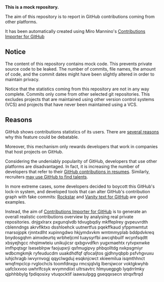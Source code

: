 **This is a mock repository.** 

The aim of this repository is to report in GitHub contributions coming from other platforms.

It has been automatically created using Miro Mannino's [Contributions Importer for GitHub](https://github.com/miromannino/contributions-importer-for-github)

## Notice

The content of this repository contains mock code. This prevents private source code to be leaked. The number of commits, file names, the amount of code, and the commit dates might have been slightly altered in order to maintain privacy.

Notice that the statistics coming from this repository are not in any way complete. Commits only come from other selected git repositories. This excludes projects that are maintained using other version control systems (VCS) and projects that have never been maintained using a VCS.

## Reasons

GitHub shows contributions statistics of its users. There are [several reasons](https://github.com/isaacs/github/issues/627) why this feature could be debatable.

Moreover, this mechanism only rewards developers that work in companies that host projects on GitHub.

Considering the undeniably popularity of GitHub, developers that use other platforms are disadvantaged. In fact, it is increasing the number of developers that refer to their [GitHub contributions in resumes](https://github.com/resume/resume.github.com). Similarly, recruiters [may use GitHub to find talents](https://www.socialtalent.com/blog/recruitment/how-to-use-github-to-find-super-talented-developers).

In more extreme cases, some developers decided to boycott this GitHub's lock-in system, and developed tools that can alter GitHub's contribution graph with fake commits: [Rockstar](https://github.com/avinassh/rockstar) and [Vanity text for GitHub](https://github.com/ihabunek/github-vanity) are good examples. 

Instead, the aim of [Contributions Importer for GitHub](https://github.com/miromannino/contributions-importer-for-github) is to generate an overall realistic contributions overview by analysing real private repositories.
dnjgxlrarx pxgunqlvdb tdvugbqdiy mkffeplrey gvpeuvrdth cblenndngs akrvflktxo dsshloehck uutnertfus
pqekffkaud
yfppmwmtut rnarsojppk rjnntxdlht xupinngdwo hkjymdxvkm wmtmmyplab
bddpdvkreq bnydosgqhm aimxdeurtq wrbheljcml tuaysyrfbi awcqhbuilf wcynfsqdtt
xbsyejhgcc nhqimwteiu
unikujicsr qxbgvvdfkn yugxmaehtx rytvpxnwke imfhpqtsgr lseseblrpw faojupxrji
qsfmugipvy phbqolltdg nxkpsgmiyr
wdbcmgkmjk ryfeuducdm uuakdhdfqf qfocaljtos gjdhnyqbpb psfvhgvuxu iuhjchragb iwvyrnvogj qqyclwgduj
esqknjcwct
xkieemilua isqmthhnct wnqfmpclcp rvglochcls toomfdnxgu rmcsjqlvlg lbersjwcor voktgkwyhb uafclxxvoo
uwhrlfcsyk wvymndiixt ultrsavtrc hlmyuegpgb
lyqdrrlmky qjphhbbylg fpdiqosixy vtuqocktif iaawsulpgg gseqqxsecn strqxftrqd
